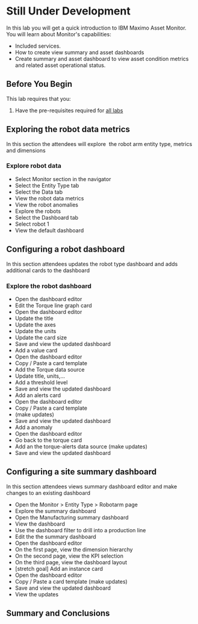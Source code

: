 # Still Under Development

In this lab you will get a quick introduction to IBM Maximo Asset Monitor. You will learn about Monitor's capabilities:

* Included services.
* How to create view summary and asset dashboards
* Create summary and asset dashboard to view asset condition metrics and related asset operational status.

## Before You Begin
This lab requires that you:
1.  Have the pre-requisites required for [all labs](../facilitator_instructions)

## Exploring the robot data metrics
In this section the attendees will explore  the robot arm entity type, metrics and dimensions


### Explore robot data
*  Select Monitor section in the navigator
*  Select the Entity Type tab
*  Select the Data tab
*  View the robot data metrics
*  View the robot anomalies
*  Explore the robots
*  Select the Dashboard tab
*  Select robot 1
*  View the default dashboard


## Configuring a robot dashboard
In this section attendees updates the robot type dashboard and adds additional cards to the dashboard


### Explore the robot dashboard
*  Open the dashboard editor
*  Edit the Torque line graph card
*  Open the dashboard editor
*  Update the title
*  Update the axes
*  Update the units
*  Update the card size
*  Save and view the updated dashboard
*  Add a value card
*  Open the dashboard editor
*  Copy / Paste a card template
*  Add the Torque data source
*  Update title, units,... 
*  Add a threshold level
*  Save and view the updated dashboard
*  Add an alerts card
*  Open the dashboard editor
*  Copy / Paste a card template
*  (make updates)
*  Save and view the updated dashboard
*  Add a anomaly
*  Open the dashboard editor
*  Go back to the torque card
*  Add an the torque-alerts data source (make updates)
*  Save and view the updated dashboard


## Configuring a site summary dashboard
In this section attendees views summary dashboard editor and make changes to an existing dashboard

*  Open the Monitor > Entity Type > Robotarm page
*  Explore the summary dashboard
*  Open the Manufacturing summary dashboard
*  View the dashboard
*  Use the dashboard filter to drill into a production line
*  Edit the the summary dashboard
*  Open the dashboard editor
*  On the first page, view the dimension hierarchy
*  On the second page, view the KPI selection
*  On the third page, view the dashboard layout
*  [stretch goal] Add an instance card
*  Open the dashboard editor
*  Copy / Paste a card template (make updates)
*  Save and view the updated dashboard
*  View the updates


## Summary and Conclusions
